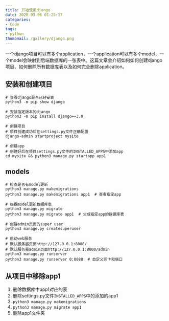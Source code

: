 ```yaml
---
title: 开始使用django
date: 2020-03-06 01:28:17
categories:
- Code
tags:
- python
thumbnail: /gallery/django.png
---
```


一个django项目可以有多个application，一个application可以有多个model，一个model会映射到后端数据库的一张表中。这篇文章会介绍如何如何创建django项目、如何删除所有数据库表以及如何完全删除application。

## 安装和创建项目

```
# 查看django是否已经安装
python3 -m pip show django

# 安装指定版本的django
python3 -m pip install django==3.0

# 创建项目
# 项目创建成功后在settings.py文件正确配置
django-admin startproject mysite

# 创建app
# 创建好后在项目settings.py文件的INSTALLED_APPS中添加app
cd mysite && python3 manage.py startapp app1
```

## models

```
# 检查是否有model更新
python3 manage.py makemigrations
python3 manage.py makemigrations app1  # 查看指定app

# 根据model更新数据库表
python3 manage.py migrate
python3 manage.py migrate app1  # 生成指定app的数据库表

# 创建admin页面的super user
python3 manage.py createsuperuser

# 启动web服务
# 默认服务器页面http://127.0.0.1:8000/
# 默认服务器admin页面http://127.0.0.1:8000/admin
python3 manage.py runserver
python3 manage.py runserver 0:8088  # 自定义网卡和端口
```

## 从项目中移除app1

1. 删除数据库中app1对应的表
2. 删除settings.py文件`INSTALLED_APPS`中的添加的app1
3. `python3 manage.py makemigrations`
4. `python3 manage.py migrate app1`
5. 删除app1文件夹
